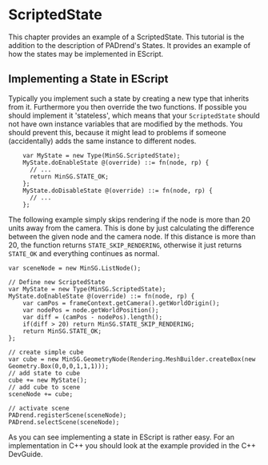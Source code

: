 <!------------------------------------------------------------------------------------------------
This work is licensed under the Creative Commons Attribution-ShareAlike 4.0 International License.
 To view a copy of this license, visit http://creativecommons.org/licenses/by-sa/4.0/.
 Author: Henrik Heine (hheine@mail.uni-paderborn.de)
         Stanislaw Eppinger (eppinger@mail.uni-paderborn.de)
 PADrend Version 1.0.0
------------------------------------------------------------------------------------------------->

# ScriptedState
This chapter provides an example of a ScriptedState. This tutorial is the addition to the description of PADrend's States. It provides an example of how the states may be implemented in EScript. 

## Implementing a State in EScript

Typically you implement such a state by creating a new type that inherits from it. Furthermore you then override the two functions. If possible you should implement it 'stateless', which means that your `ScriptedState` should not have own instance variables that are modified by the methods. You should prevent this, because it might lead to problems if someone (accidentally) adds the same instance to different nodes.  

```
    var MyState = new Type(MinSG.ScriptedState);
    MyState.doEnableState @(override) ::= fn(node, rp) {
      // ...
      return MinSG.STATE_OK;
    };
    MyState.doDisableState @(override) ::= fn(node, rp) {
      // ...
    };
```

The following example simply skips rendering if the node is more than 20 units away from the camera. This is done by just calculating the difference between the given node and the camera node. If this distance is more than 20, the function returns `STATE_SKIP_RENDERING`, otherwise it just returns `STATE_OK` and everything continues as normal.

<!---INCLUDE src=ScriptedState.escript, start=14, end=35--->
<!---BEGINN_CODESECTION--->
<!---Automaticly generated section. Do not edit!!!--->
    var sceneNode = new MinSG.ListNode();
    
    // Define new ScriptedState
    var MyState = new Type(MinSG.ScriptedState);
    MyState.doEnableState @(override) ::= fn(node, rp) {
        var camPos = frameContext.getCamera().getWorldOrigin();
        var nodePos = node.getWorldPosition();
        var diff = (camPos - nodePos).length();
        if(diff > 20) return MinSG.STATE_SKIP_RENDERING;
        return MinSG.STATE_OK;
    };
    
    // create simple cube
    var cube = new MinSG.GeometryNode(Rendering.MeshBuilder.createBox(new Geometry.Box(0,0,0,1,1,1)));
    // add state to cube
    cube += new MyState();
    // add cube to scene
    sceneNode += cube;
    
    // activate scene
    PADrend.registerScene(sceneNode);
    PADrend.selectScene(sceneNode);
<!---END_CODESECTION--->

As you can see implementing a state in EScript is rather easy. For an implementation in C++ you should look at the example provided in the C++ DevGuide.





